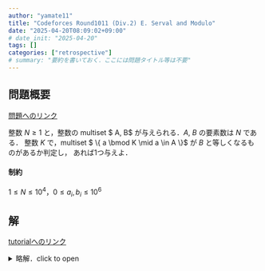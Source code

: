 ```yaml
---
author: "yamate11"
title: "Codeforces Round1011 (Div.2) E. Serval and Modulo"
date: "2025-04-20T08:09:02+09:00"
# date_init: "2025-04-20"
tags: []
categories: ["retrospective"]
# summary: "要約を書いておく．ここには問題タイトル等は不要" 
---
```


## 問題概要

[問題へのリンク](https://codeforces.com/contest/2085/problem/E)

整数 $N \geq 1$ と，整数の multiset $ A, B$ が与えられる．$A$, $B$ の要素数は $N$ である．
整数 $K$ で，multiset
$ \\{ a \bmod K \mid a \in A \\}$
が $B$ と等しくなるものがあるか判定し，
あれば1つ与えよ．

#### 制約

$1 \leq N \leq 10^4$，$0 \leq a_i, b_i \leq 10^6$

## 解

[tutorialへのリンク](https://codeforces.com/blog/entry/140933)

<!-- <details open> -->
<details>
<summary>略解．click to open</summary>

そういう $K$ があれば
$K$ は，$d := \sum_i a_i - \sum_i b_i$ の約数になる．
($10^{10}$ 以下の数の約数の個数の最大値は $2304$ 個である．)

</details>

